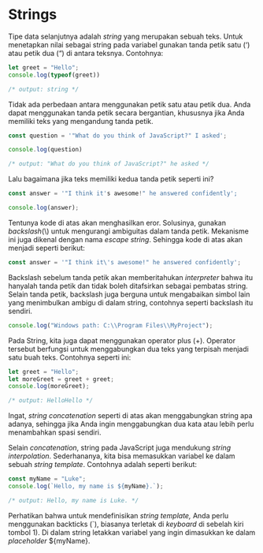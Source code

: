 # Strings

Tipe data selanjutnya adalah _string_ yang merupakan sebuah teks. Untuk menetapkan nilai sebagai string pada variabel gunakan tanda petik satu \(‘\) atau petik dua \(“\) di antara teksnya. Contohnya:

```javascript
let greet = "Hello";
console.log(typeof(greet))

/* output: string */
```

Tidak ada perbedaan antara menggunakan petik satu atau petik dua. Anda dapat menggunakan tanda petik secara bergantian, khususnya jika Anda memiliki teks yang mengandung tanda petik.

```javascript
const question = '"What do you think of JavaScript?" I asked';

console.log(question)

/* output: "What do you think of JavaScript?" he asked */
```

Lalu bagaimana jika teks memiliki kedua tanda petik seperti ini?

```javascript
const answer = '"I think it's awesome!" he answered confidently';

console.log(answer);
```

Tentunya kode di atas akan menghasilkan eror. Solusinya, gunakan _backslash_\(\\) untuk mengurangi ambiguitas dalam tanda petik. Mekanisme ini juga dikenal dengan nama _escape string_. Sehingga kode di atas akan menjadi seperti berikut:

```javascript
const answer = '"I think it\'s awesome!" he answered confidently';
```

Backslash sebelum tanda petik akan memberitahukan _interpreter_ bahwa itu hanyalah tanda petik dan tidak boleh ditafsirkan sebagai pembatas string. Selain tanda petik, backslash juga berguna untuk mengabaikan simbol lain yang menimbulkan ambigu di dalam string, contohnya seperti backslash itu sendiri.

```javascript
console.log("Windows path: C:\\Program Files\\MyProject");
```

Pada String, kita juga dapat menggunakan operator plus \(+\). Operator tersebut berfungsi untuk menggabungkan dua teks yang terpisah menjadi satu buah teks. Contohnya seperti ini:

```javascript
let greet = "Hello";
let moreGreet = greet + greet;
console.log(moreGreet);

/* output: HelloHello */
```

Ingat, _string concatenation_ seperti di atas akan menggabungkan string apa adanya, sehingga jika Anda ingin menggabungkan dua kata atau lebih perlu menambahkan spasi sendiri.

Selain _concatenation_, string pada JavaScript juga mendukung _string interpolation_. Sederhananya, kita bisa memasukkan variabel ke dalam sebuah _string template_. Contohnya adalah seperti berikut:

```javascript
const myName = "Luke";
console.log(`Hello, my name is ${myName}.`);

/* output: Hello, my name is Luke. */
```

Perhatikan bahwa untuk mendefinisikan _string template,_ Anda perlu menggunakan backticks \(\`\), biasanya terletak di _keyboard_ di sebelah kiri tombol 1\). Di dalam string letakkan variabel yang ingin dimasukkan ke dalam _placeholder_ ${myName}.

